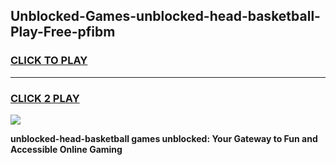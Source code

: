 
## Unblocked-Games-unblocked-head-basketball-Play-Free-pfibm
<h3>
<a href="https://premium76.site?title=unblocked-head-basketball&ref=19M">CLICK TO PLAY</a></h3>
<hr>

<h3>
<a href="https://premium76.site?title=unblocked-head-basketball&ref=19M">CLICK 2 PLAY</a>
  
</h3>

<a href="https://premium76.site?title=unblocked-head-basketball&ref=19M"><img src="https://clearcache.store/games.png"></a>


**unblocked-head-basketball games unblocked: Your Gateway to Fun and Accessible Online Gaming**
